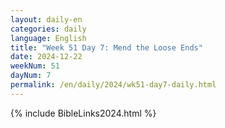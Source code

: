 ```yaml
---
layout: daily-en
categories: daily
language: English
title: "Week 51 Day 7: Mend the Loose Ends"
date: 2024-12-22
weekNum: 51
dayNum: 7
permalink: /en/daily/2024/wk51-day7-daily.html
---
```



{% include BibleLinks2024.html %}

